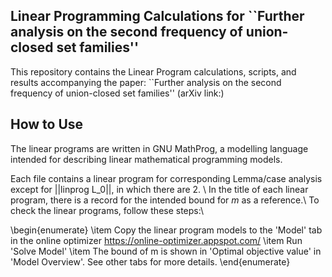 ## Linear Programming Calculations for ``Further analysis on the second frequency of union-closed set families''

This repository contains the Linear Program calculations, scripts, and results accompanying the paper:
``Further analysis on the second frequency of union-closed set families'' (arXiv link:)

## How to Use

The linear programs are written in GNU MathProg, a modelling language intended for describing linear mathematical programming models.

Each file contains a linear program for corresponding Lemma/case analysis except for ||linprog L_0||, in which there are 2. \\
In the title of each linear program, there is a record for the intended bound for $m$ as a reference.\\
To check the linear programs, follow these steps:\\

\begin{enumerate}
\item Copy the linear program models to the 'Model' tab in the online optimizer https://online-optimizer.appspot.com/
\item Run 'Solve Model'
\item  The bound of m is shown in 'Optimal objective value' in 'Model Overview'. See other tabs for more details.
\end{enumerate}
